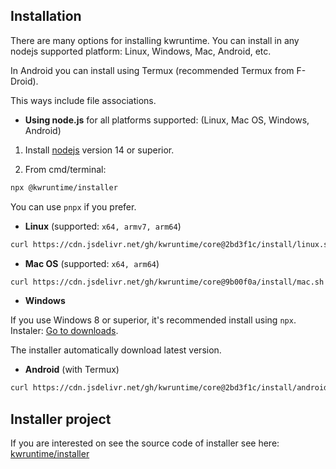 ## Installation

There are many options for installing kwruntime. You can install in any nodejs supported platform: Linux, Windows, Mac, Android, etc.

In Android you can install using Termux  (recommended Termux from F-Droid).

This ways include file associations. 

* **Using node.js** for all platforms supported: (Linux, Mac OS, Windows, Android)

1. Install [nodejs](https://nodejs.org/en/download/) version 14 or superior.

2. From cmd/terminal:
 
```bash
npx @kwruntime/installer
``` 

You can use `pnpx` if you prefer.


* **Linux** (supported: ```x64, armv7, arm64```)

```bash
curl https://cdn.jsdelivr.net/gh/kwruntime/core@2bd3f1c/install/linux.sh | bash
``` 

* **Mac OS** (supported: ```x64, arm64```)

```bash
curl https://cdn.jsdelivr.net/gh/kwruntime/core@9b00f0a/install/mac.sh | bash
``` 

* **Windows** 

If you use Windows 8 or superior, it's recommended install using `npx`.
Instaler: [Go to downloads](https://github.com/kwruntime/installer/releases).

The installer automatically download latest version.


* **Android** (with Termux)

```bash 
curl https://cdn.jsdelivr.net/gh/kwruntime/core@2bd3f1c/install/android.sh | bash
```

## Installer project

If you are interested on see the source code of installer see here: [kwruntime/installer](https://github.com/kwruntime/installer)